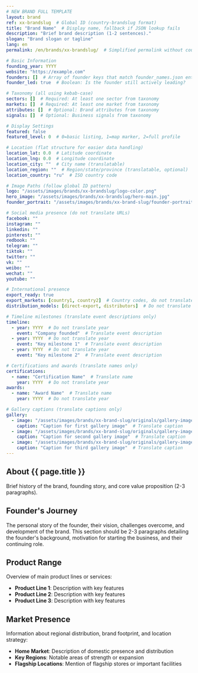 ```yaml
---
# NEW BRAND FULL TEMPLATE
layout: brand
ref: xx-brandslug  # Global ID (country-brandslug format)
title: "Brand Name"  # Display name, fallback if JSON lookup fails
description: "Brief brand description (1-2 sentences)." 
slogan: "Brand slogan or tagline"
lang: en
permalink: /en/brands/xx-brandslug/  # Simplified permalink without country code

# Basic Information
founding_year: YYYY
website: "https://example.com"
founders: []  # Array of founder keys that match founder_names.json entries
founder_led: true  # Boolean: Is the founder still actively leading?

# Taxonomy (all using kebab-case)
sectors: []  # Required: At least one sector from taxonomy
markets: []  # Required: At least one market from taxonomy
attributes: []  # Optional: Brand attributes from taxonomy
signals: []  # Optional: Business signals from taxonomy

# Display Settings
featured: false
featured_level: 0  # 0=basic listing, 1=map marker, 2=full profile

# Location (flat structure for easier data handling)
location_lat: 0.0  # Latitude coordinate
location_lng: 0.0  # Longitude coordinate  
location_city: ""  # City name (translatable)
location_region: ""  # Region/state/province (translatable, optional)
location_country: "ru"  # ISO country code 

# Image Paths (follow global ID pattern)
logo: "/assets/images/brands/xx-brandslug/logo-color.png"
hero_image: "/assets/images/brands/xx-brandslug/hero-main.jpg"
founder_portrait: "/assets/images/brands/xx-brand-slug/founder-portrait.jpg"

# Social media presence (do not translate URLs)
facebook: ""
instagram: ""
linkedin: ""
pinterest: ""
redbook: ""
telegram: ""
tiktok: ""
twitter: ""
vk: ""
weibo: ""
wechat: ""
youtube: ""

# International presence
export_ready: true
export_markets: [country1, country2]  # Country codes, do not translate
distribution_models: [direct-export, distributors]  # Do not translate codes

# Timeline milestones (translate event descriptions only)
timeline:
  - year: YYYY  # Do not translate year
    event: "Company founded"  # Translate event description
  - year: YYYY  # Do not translate year
    event: "Key milestone 1"  # Translate event description
  - year: YYYY  # Do not translate year
    event: "Key milestone 2"  # Translate event description

# Certifications and awards (translate names only)
certifications:
  - name: "Certification Name"  # Translate name
    year: YYYY  # Do not translate year
awards:
  - name: "Award Name"  # Translate name
    year: YYYY  # Do not translate year

# Gallery captions (translate captions only)
gallery:
  - image: "/assets/images/brands/xx-brand-slug/originals/gallery-image1.jpg"  # Do not translate path
    caption: "Caption for first gallery image"  # Translate caption
  - image: "/assets/images/brands/xx-brand-slug/originals/gallery-image2.jpg"  # Do not translate path
    caption: "Caption for second gallery image"  # Translate caption
  - image: "/assets/images/brands/xx-brand-slug/originals/gallery-image3.jpg"  # Do not translate path
    caption: "Caption for third gallery image"  # Translate caption
---
```


## About {{ page.title }}

Brief history of the brand, founding story, and core value proposition (2-3 paragraphs).

## Founder's Journey

The personal story of the founder, their vision, challenges overcome, and development of the brand. This section should be 2-3 paragraphs detailing the founder's background, motivation for starting the business, and their continuing role.

## Product Range

Overview of main product lines or services:

- **Product Line 1**: Description with key features
- **Product Line 2**: Description with key features
- **Product Line 3**: Description with key features

## Market Presence

Information about regional distribution, brand footprint, and location strategy:

- **Home Market**: Description of domestic presence and distribution
- **Key Regions**: Notable areas of strength or expansion
- **Flagship Locations**: Mention of flagship stores or important facilities